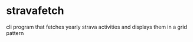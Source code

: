 # stravafetch
cli program that fetches yearly strava activities and displays them in a grid pattern
